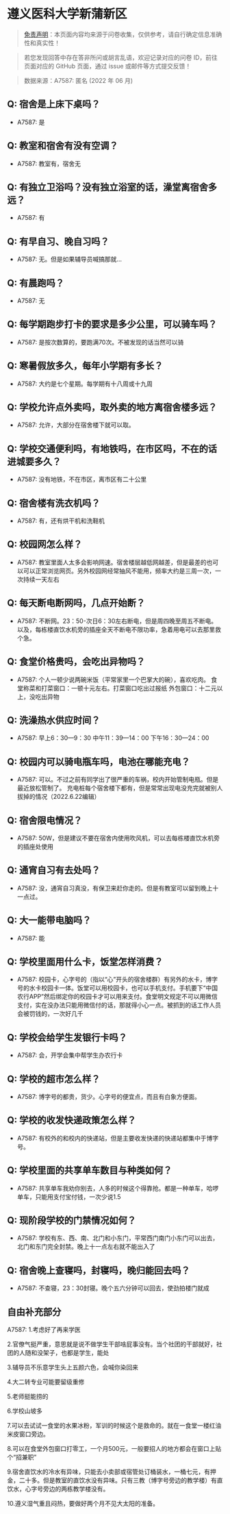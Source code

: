 # 遵义医科大学新蒲新区

> [免责声明](https://colleges.chat/#_3)：本页面内容均来源于问卷收集，仅供参考，请自行确定信息准确性和真实性！

> 若您发现回答中存在答非所问或胡言乱语，欢迎记录对应的问卷 ID，前往页面对应的 GitHub 页面，通过 issue 或邮件等方式提交反馈！

> 数据来源：A7587: 匿名 (2022 年 06 月)

## Q: 宿舍是上床下桌吗？

- A7587: 是

## Q: 教室和宿舍有没有空调？

- A7587: 教室有，宿舍无

## Q: 有独立卫浴吗？没有独立浴室的话，澡堂离宿舍多远？

- A7587: 有

## Q: 有早自习、晚自习吗？

- A7587: 无。但是如果辅导员喊搞那就…

## Q: 有晨跑吗？

- A7587: 无

## Q: 每学期跑步打卡的要求是多少公里，可以骑车吗？

- A7587: 是按次数算的，要跑满70次。不被发现的话当然可以骑

## Q: 寒暑假放多久，每年小学期有多长？

- A7587: 大约是七个星期。每学期有十八周或十九周

## Q: 学校允许点外卖吗，取外卖的地方离宿舍楼多远？

- A7587: 允许，大部分在宿舍楼下就可以取。

## Q: 学校交通便利吗，有地铁吗，在市区吗，不在的话进城要多久？

- A7587: 没有地铁，不在市区，离市区有二十公里

## Q: 宿舍楼有洗衣机吗？

- A7587: 有，还有烘干机和洗鞋机

## Q: 校园网怎么样？

- A7587: 教室里面人太多会影响网速。宿舍楼层越低网越差，但是最差的也可以可以正常浏览网页。另外校园网经常抽风不能用，频率大约是三周一次，一次持续一天左右

## Q: 每天断电断网吗，几点开始断？

- A7587: 不断网。23：50-次日6：30左右断电，但是周四晚至周五不断电。以及，每栋楼直饮水机旁的插座全天不断电不限功率，急着用电可以去那里救个急。

## Q: 食堂价格贵吗，会吃出异物吗？

- A7587: 个人一顿少说两碗米饭（平常家里一个巴掌大的碗），喜欢吃肉。
食堂称菜和打菜窗口：一顿十元左右。打菜窗口吃出过报纸
外包窗口：十二元以上，没吃出异物

## Q: 洗澡热水供应时间？

- A7587: 早上6：30—9：30
中午11：39—14：00
下午16：30—24：00

## Q: 校园内可以骑电瓶车吗，电池在哪能充电？

- A7587: 可以。不过之前有同学出了很严重的车祸，校内开始管制电瓶。但是最近放松管制了。
充电桩每个宿舍楼下都有，但是常常出现电没充完就被别人拔掉的情况（2022.6.22编辑）

## Q: 宿舍限电情况？

- A7587: 50W，但是建议不要在宿舍内使用吹风机，可以去每栋楼直饮水机旁的插座处使用

## Q: 通宵自习有去处吗？

- A7587: 没，通宵自习真没，有保卫来赶你走的。但是有教室可以留到晚上十一点过。

## Q: 大一能带电脑吗？

- A7587: 能

## Q: 学校里面用什么卡，饭堂怎样消费？

- A7587: 校园卡，心字号的（指以“心”开头的宿舍楼群）有另外的水卡，博字号的水卡校园卡一体。饭堂可以用校园卡，也可以手机支付。手机要下“中国农行APP”然后绑定你的校园卡才可以用来支付。食堂明文规定不可以用微信支付，实在没办法只能用微信付的话，那就得小心一点。被抓到的话工作人员会被罚钱的，一次好几千

## Q: 学校会给学生发银行卡吗？

- A7587: 会，开学会集中帮学生办农行卡

## Q: 学校的超市怎么样？

- A7587: 博字号的都贵，货少。心字号的便宜点，而且有白象方便面。

## Q: 学校的收发快递政策怎么样？

- A7587: 有校外的和校内的快递站，但是主要收发快递的快递站都集中于博字号。

## Q: 学校里面的共享单车数目与种类如何？

- A7587: 共享单车我劝你别去，人多的时候这个得靠抢。都是一种单车，哈啰单车，只能用支付宝付钱，一次少说1.5

## Q: 现阶段学校的门禁情况如何？

- A7587: 学校有东、西、南、北门和小东门，平常西门南门小东门可以出去，北门和东门完全封禁。晚上十一点左右就不能出入了

## Q: 宿舍晚上查寝吗，封寝吗，晚归能回去吗？

- A7587: 不查寝，23：30封寝。晚个五六分钟可以回去，使劲拍楼门就成

## 自由补充部分

A7587: 1.考虑好了再来学医

2.官僚气挺严重，意思就是说不做学生干部啥屁事没有。当个社团的干部就好，社团的人随和没架子，也都是学生，能处

3.辅导员不乐意学生头上五颜六色，会喊你染回来

4.大二转专业可能要留级重修

5.老师挺能捞的

6.学校山坡多

7.可以去试试一食堂的水果冰粉，军训的时候这个是救命的。就在一食堂一楼红油米皮窗口旁边。

8.可以在食堂外包窗口打零工，一个月500元，一般要招人的地方都会在窗口上贴个“招兼职”

9.宿舍直饮水的冷水有异味，只能去小卖部或宿管处订桶装水，一桶七元，有押金，二十多。但是教室的直饮水没有异味。只有三教（博字号旁边的教学楼）有直饮水，心字号旁边的两栋教学楼没有。

10.遵义湿气重且闷热，要做好两个月不见大太阳的准备。